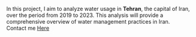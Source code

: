 In this project, I aim to analyze water usage in **Tehran**, the capital of Iran, over the period from 2019 to 2023. This analysis will provide a comprehensive overview of water management practices in Iran.<br>
Contact me [Here](sania.latifia@gmail.com)
